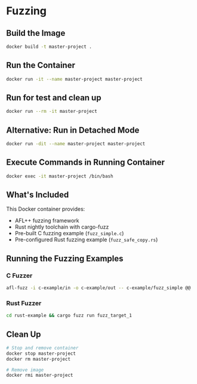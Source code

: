 # Fuzzing
## Build the Image
```bash
docker build -t master-project .
```

## Run the Container
```bash
docker run -it --name master-project master-project
```

## Run for test and clean up
```bash
docker run --rm -it master-project
```

## Alternative: Run in Detached Mode
```bash
docker run -dit --name master-project master-project
```

## Execute Commands in Running Container
```bash
docker exec -it master-project /bin/bash
```

## What's Included
This Docker container provides:
- AFL++ fuzzing framework
- Rust nightly toolchain with cargo-fuzz
- Pre-built C fuzzing example (`fuzz_simple.c`)
- Pre-configured Rust fuzzing example (`fuzz_safe_copy.rs`)

## Running the Fuzzing Examples

### C Fuzzer
```bash
afl-fuzz -i c-example/in -o c-example/out -- c-example/fuzz_simple @@
```

### Rust Fuzzer
```bash
cd rust-example && cargo fuzz run fuzz_target_1
```

## Clean Up
```bash
# Stop and remove container
docker stop master-project
docker rm master-project

# Remove image
docker rmi master-project
```
